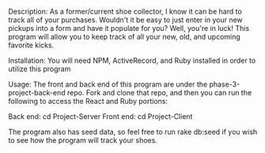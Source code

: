 Description:
As a former/current shoe collector, I know it can be hard to track all of your purchases.  Wouldn't it be easy to just enter in your new pickups into a form and have it populate for you?  Well, you're in luck!  This program will allow you to keep track of all your new, old, and upcoming favorite kicks.

Installation:
You will need NPM, ActiveRecord, and Ruby installed in order to utilize this program

Usage:
The front and back end of this program are under the phase-3-project-back-end repo.  Fork and clone that repo, and then you can run the following to access the React and Ruby portions:

Back end: cd Project-Server
Front end: cd Project-Client

The program also has seed data, so feel free to run rake db:seed if you wish to see how the program will track your shoes.




